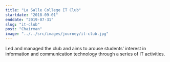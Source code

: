 ```yaml
---
title: "La Salle College IT Club"
startdate: "2018-09-01"
enddate: "2019-07-31"
slug: "it-club"
post: "Chairman"
image: "../../src/images/journey/it-club.jpg"
---
```

Led and managed the club and aims to arouse students' interest in information and communication technology through a series of IT activities.